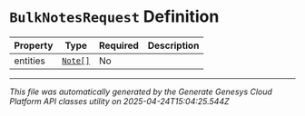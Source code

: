 # `BulkNotesRequest` Definition

| Property | Type | Required | Description |
|----------|------|----------|-------------|
| entities | [`Note[]`](note-definition.md) | No |  |

---

*This file was automatically generated by the Generate Genesys Cloud Platform API classes utility on 2025-04-24T15:04:25.544Z*